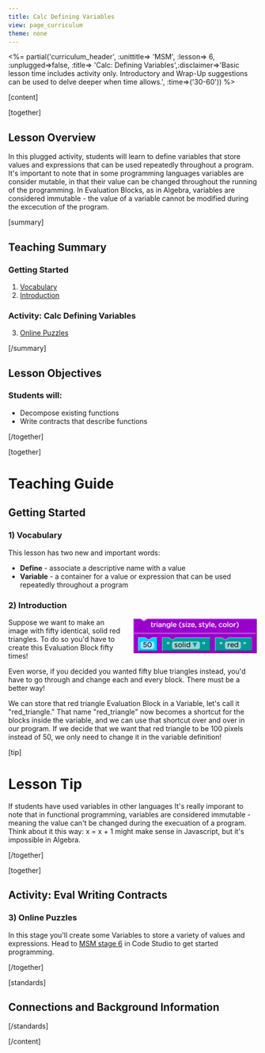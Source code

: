 ```yaml
---
title: Calc Defining Variables
view: page_curriculum
theme: none
---
```



<%= partial('curriculum_header', :unittitle=> 'MSM', :lesson=> 6, :unplugged=>false, :title=> 'Calc: Defining Variables',:disclaimer=>'Basic lesson time includes activity only. Introductory and Wrap-Up suggestions can be used to delve deeper when time allows.', :time=>('30-60')) %>

[content]

[together]

## Lesson Overview

In this plugged activity, students will learn to define variables that store values and expressions that can be used repeatedly throughout a program. It's important to note that in some programming languages variables are consider mutable, in that their value can be changed throughout the running of the programming. In Evaluation Blocks, as in Algebra, variables are considered immutable - the value of a variable cannot be modified during the excecution of the program.

[summary]

## Teaching Summary
### **Getting Started**
 
1) [Vocabulary](#Vocab)<br/>
2) [Introduction](#GetStarted)  

### **Activity: Calc Defining Variables**  

3) [Online Puzzles](#Activity1)

[/summary]

## Lesson Objectives 
### Students will:

- Decompose existing functions
- Write contracts that describe functions

[/together]

[together]

# Teaching Guide

## Getting Started


### <a name="Vocab"></a> 1) Vocabulary
This lesson has two new and important words:<br/>

- **Define** - associate a descriptive name with a value
- **Variable** - a container for a value or expression that can be used repeatedly throughout a program

### <a name="GetStarted"></a> 2) Introduction

<img src="tri50SolidRed.png" style="float:right; padding-left: 20px; max-width: 50%;"/>
Suppose we want to make an image with fifty identical, solid red triangles. To do so you'd have to create this Evaluation Block fifty times!

Even worse, if you decided you wanted fifty blue triangles instead, you'd have to go through and change each and every block. There must be a better way!

We can store that red triangle Evaluation Block in a Variable, let's call it "red_triangle." That name "red_triangle" now becomes a shortcut for the blocks inside the variable, and we can use that shortcut over and over in our program. If we decide that we want that red triangle to be 100 pixels instead of 50, we only need to change it in the variable definition!

[tip]

# Lesson Tip
 If students have used variables in other languages
It's really imporant to note that in functional programming, variables are considered immutable - meaning the value can't be changed during the execuation of a program. Think about it this way: x = x + 1 might make sense in Javascript, but it's impossible in Algebra.

[/together]

[together]

## Activity: Eval Writing Contracts
### <a name="Activity1"></a> 3) Online Puzzles

In this stage you'll create some Variables to store a variety of values and expressions. Head to [MSM stage 6](http://studio.code.org/s/msm/stage/6/puzzle/1) in Code Studio to get started programming.

[/together]


[standards]

## Connections and Background Information




[/standards]

[/content]

<link rel="stylesheet" type="text/css" href="../docs/morestyle.css"/>
